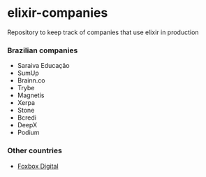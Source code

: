 # elixir-companies
Repository to keep track of companies that use elixir in production


### Brazilian companies
- Saraiva Educação
- SumUp
- Brainn.co
- Trybe
- Magnetis
- Xerpa
- Stone
- Bcredi
- DeepX
- Podium


### Other countries
- [Foxbox Digital](https://foxbox.com/)
